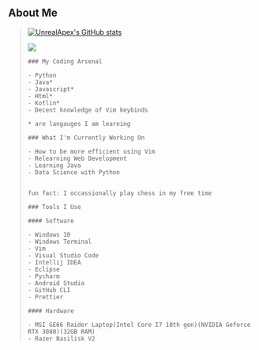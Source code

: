 ## About Me
>
>[![UnrealApex's GitHub stats](https://github-readme-stats.vercel.app/api?username=unrealapex&count_private=true&show_icons=true)](https://github.com/anuraghazra/github-readme-stats)
>
>![](https://github-readme-streak-stats.herokuapp.com/?user=unrealapex)
>
> ```
>### My Coding Arsenal
> ```
> ```
>- Python
>- Java*
>- Javascript*
>- Html*
>- Kotlin*
>- Decent knowledge of Vim keybinds
> 
>* are langauges I am learning 
> ```
> ```
>### What I'm Currently Working On
> ```
>
>```
>- How to be more efficient using Vim
>- Relearning Web Development 
>- Learning Java
>- Data Science with Python
>
>
> ```
> ```
> fun fact: I occassionally play chess in my free time
> ```
>
>```
>### Tools I Use
>```
>
> 
> 
> ```
> #### Software
> ```
>```
>- Windows 10 
>- Windows Terminal
>- Vim
>- Visual Studio Code
>- Intellij IDEA
>- Eclipse
>- Pycharm
>- Android Studio
>- GitHub CLI
>- Prettier 
>```
>```
>#### Hardware
>```
>```
>- MSI GE66 Raider Laptop(Intel Core I7 10th gen)(NVIDIA Geforce RTX 3080)(32GB RAM)
>- Razer Basilisk V2
>```
>
>
<!--
**UnrealApex/UnrealApex** is a ✨ _special_ ✨ repository because its `README.md` (this file) appears on your GitHub profile.

Here are some ideas to get you started:

- 🔭 I’m currently working on ...
- 🌱 I’m currently learning ...
- 👯 I’m looking to collaborate on ...
- 🤔 I’m looking for help with ...
- 💬 Ask me about ...
- 📫 How to reach me: ...
- 😄 Pronouns: he\him
- ⚡ Fun fact: ...
-->



